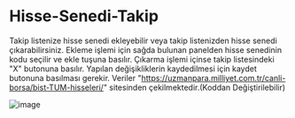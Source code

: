 # Hisse-Senedi-Takip
Takip listenize hisse senedi ekleyebilir veya takip listenizden hisse senedi çıkarabilirsiniz.
Ekleme işlemi için sağda bulunan panelden hisse senedinin kodu seçilir ve ekle tuşuna basılır.
Çıkarma işlemi içinse takip listesindeki "X" butonuna basılır.
Yapılan değişikliklerin kaydedilmesi için kaydet butonuna basılması gerekir.
Veriler "https://uzmanpara.milliyet.com.tr/canli-borsa/bist-TUM-hisseleri/" sitesinden çekilmektedir.(Koddan Değiştirilebilir)


![image](https://user-images.githubusercontent.com/75983925/235351887-69205e16-0e35-491b-9e69-1b45dd8937d5.png)
